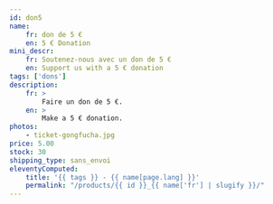 ```yaml
---
id: don5
name:
    fr: don de 5 €
    en: 5 € Donation
mini_descr:
    fr: Soutenez-nous avec un don de 5 €
    en: Support us with a 5 € donation
tags: ['dons']
description: 
    fr: >
        Faire un don de 5 €.
    en: >
        Make a 5 € donation.
photos:
    - ticket-gongfucha.jpg
price: 5.00
stock: 30
shipping_type: sans_envoi
eleventyComputed:
    title: '{{ tags }} - {{ name[page.lang] }}'
    permalink: "/products/{{ id }}_{{ name['fr'] | slugify }}/"
---
```

